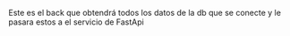 Este es el back que obtendrá todos los datos de la db que se conecte y le pasara estos a el servicio de FastApi